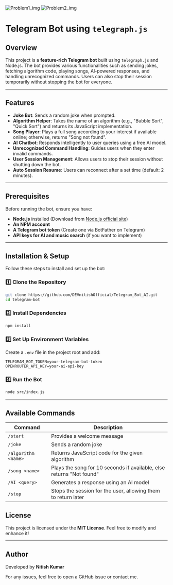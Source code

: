![Problem1_img](image.png)
![Problem2_img](image-1.png)

# Telegram Bot using `telegraph.js`

## Overview
This project is a **feature-rich Telegram bot** built using `telegraph.js` and Node.js. The bot provides various functionalities such as sending jokes, fetching algorithm code, playing songs, AI-powered responses, and handling unrecognized commands. Users can also stop their session temporarily without stopping the bot for everyone.

---

## Features
- **Joke Bot**: Sends a random joke when prompted.
- **Algorithm Helper**: Takes the name of an algorithm (e.g., "Bubble Sort", "Quick Sort") and returns its JavaScript implementation.
- **Song Player**: Plays a full song according to your interest if available online; otherwise, returns "Song not found".
- **AI Chatbot**: Responds intelligently to user queries using a free AI model.
- **Unrecognized Command Handling**: Guides users when they enter invalid commands.
- **User Session Management**: Allows users to stop their session without shutting down the bot.
- **Auto Session Resume**: Users can reconnect after a set time (default: 2 minutes).

---

## Prerequisites
Before running the bot, ensure you have:
- **Node.js** installed (Download from [Node.js official site](https://nodejs.org/))
- **An NPM account**
- **A Telegram bot token** (Create one via BotFather on Telegram)
- **API keys for AI and music search** (if you want to implement)

---

## Installation & Setup
Follow these steps to install and set up the bot:

### 1️⃣ Clone the Repository
```sh
git clone https://github.com/DEVnitishOfficial/Telegram_Bot_AI.git
cd telegram-bot
```

### 2️⃣ Install Dependencies
```sh
npm install
```

### 3️⃣ Set Up Environment Variables
Create a `.env` file in the project root and add:
```
TELEGRAM_BOT_TOKEN=your-telegram-bot-token
OPENROUTER_API_KEY=your-ai-api-key
```

### 4️⃣ Run the Bot
```sh
node src/index.js
```

---

## Available Commands
| Command         | Description |
|----------------|-------------|
| `/start`       | Provides a welcome message |
| `/joke`        | Sends a random joke |
| `/algorithm <name>` | Returns JavaScript code for the given algorithm |
| `/song <name>` | Plays the song for 10 seconds if available, else returns "Not found" |
| `/AI <query>`  | Generates a response using an AI model |
| `/stop`        | Stops the session for the user, allowing them to return later |



## License
This project is licensed under the **MIT License**. Feel free to modify and enhance it!

---

## Author
Developed by **Nitish Kumar**

For any issues, feel free to open a GitHub issue or contact me.

